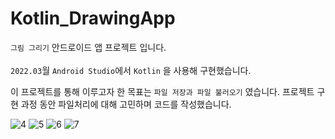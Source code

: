 # Kotlin_DrawingApp

`그림 그리기` 안드로이드 앱 프로젝트 입니다. <br/><br/>
 `2022.03`월  `Android Studio`에서 `Kotlin` 을 사용해 구현했습니다.
 
이 프로젝트를 통해 이루고자 한 목표는 `파일 저장과 파일 불러오기` 였습니다. 
프로젝트 구현 과정 동안 파일처리에 대해 고민하며 코드를 작성했습니다.


![4](https://github.com/kwonjuyeong/Kotlin_DrawingApp/assets/57522230/96cd03a6-dc1e-43b1-aed4-87e26dd55983)
![5](https://github.com/kwonjuyeong/Kotlin_DrawingApp/assets/57522230/d37733ff-284e-410c-9562-48e6155fffb9)
![6](https://github.com/kwonjuyeong/Kotlin_DrawingApp/assets/57522230/4b1c455c-30c5-4fec-a2fb-8d3c57d935bb)
![7](https://github.com/kwonjuyeong/Kotlin_DrawingApp/assets/57522230/94e359a2-498a-40c2-8a04-e78a395d33a9)
